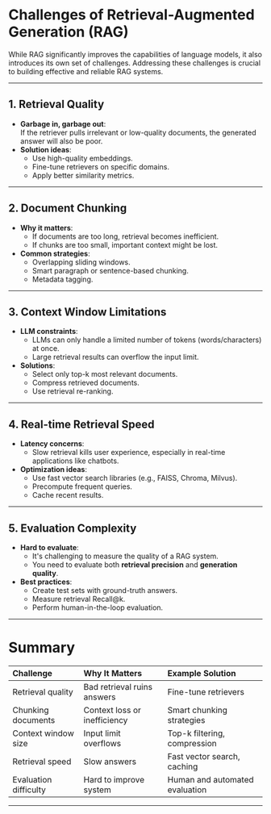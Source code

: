 #  Challenges of Retrieval-Augmented Generation (RAG)

While RAG significantly improves the capabilities of language models, it also introduces its own set of challenges. Addressing these challenges is crucial to building effective and reliable RAG systems.

---

## 1. Retrieval Quality

- **Garbage in, garbage out**:  
  If the retriever pulls irrelevant or low-quality documents, the generated answer will also be poor.
- **Solution ideas**:
  - Use high-quality embeddings.
  - Fine-tune retrievers on specific domains.
  - Apply better similarity metrics.

---

## 2. Document Chunking

- **Why it matters**:
  - If documents are too long, retrieval becomes inefficient.
  - If chunks are too small, important context might be lost.
- **Common strategies**:
  - Overlapping sliding windows.
  - Smart paragraph or sentence-based chunking.
  - Metadata tagging.

---

## 3. Context Window Limitations

- **LLM constraints**:
  - LLMs can only handle a limited number of tokens (words/characters) at once.
  - Large retrieval results can overflow the input limit.
- **Solutions**:
  - Select only top-k most relevant documents.
  - Compress retrieved documents.
  - Use retrieval re-ranking.

---

## 4. Real-time Retrieval Speed

- **Latency concerns**:
  - Slow retrieval kills user experience, especially in real-time applications like chatbots.
- **Optimization ideas**:
  - Use fast vector search libraries (e.g., FAISS, Chroma, Milvus).
  - Precompute frequent queries.
  - Cache recent results.

---

## 5. Evaluation Complexity

- **Hard to evaluate**:
  - It's challenging to measure the quality of a RAG system.
  - You need to evaluate both **retrieval precision** and **generation quality**.
- **Best practices**:
  - Create test sets with ground-truth answers.
  - Measure retrieval Recall@k.
  - Perform human-in-the-loop evaluation.

---

#  Summary

| Challenge | Why It Matters | Example Solution |
|:----------|:---------------|:-----------------|
| Retrieval quality | Bad retrieval ruins answers | Fine-tune retrievers |
| Chunking documents | Context loss or inefficiency | Smart chunking strategies |
| Context window size | Input limit overflows | Top-k filtering, compression |
| Retrieval speed | Slow answers | Fast vector search, caching |
| Evaluation difficulty | Hard to improve system | Human and automated evaluation |

---

